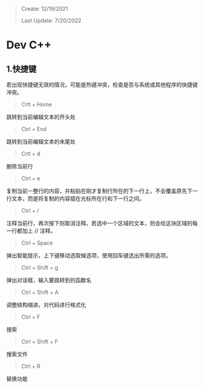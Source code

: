> Create: 12/19/2021
>
> Last Update: 7/20/2022

# **Dev C++**

## 1.快捷键

若出现快捷键无效的情况，可能是热键冲突，检查是否与系统或其他程序的快捷键冲突。

> Crtl + Home

跳转到当前编辑文本的开头处

> Ctrl + End

跳转到当前编辑文本的末尾处

> Crtl + d

删除当前行

> Ctrl + e

复制当前一整行的内容，并粘贴在刚才复制行所在的下一行上，不会覆盖原先下一行文本，而是将复制的内容插在光标所在行和下一行之间。

> Ctrl + /

注释当前行，再次按下则取消注释。若选中一个区域的文本，则会给这块区域的每一行都加上 // 注释。

> Ctrl + Space

弹出智能提示，上下键移动选取候选项，使用回车键选出所需的选项。

> Ctrl + Shift + g

弹出对话框，输入要跳转到的函数名

> Ctrl + Shift + A

调整结构缩进，对代码进行格式化

> Ctrl + F

搜索

> Ctrl + Shift + F

搜索文件

> Ctrl + R

替换功能
